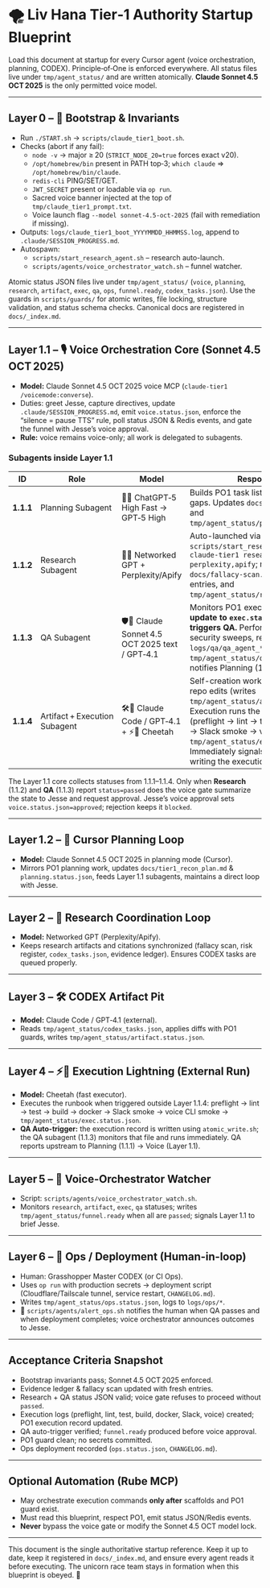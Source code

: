 # 🌪️ Liv Hana Tier‑1 Authority Startup Blueprint

Load this document at startup for every Cursor agent (voice orchestration, planning, CODEX). Principle‑of‑One is enforced everywhere. All status files live under `tmp/agent_status/` and are written atomically. **Claude Sonnet 4.5 OCT 2025** is the only permitted voice model.

--- 

## Layer 0 – 🧩 Bootstrap & Invariants
- Run `./START.sh` → `scripts/claude_tier1_boot.sh`.
- Checks (abort if any fail):  
  - `node -v` → major ≥ 20 (`STRICT_NODE_20=true` forces exact v20).  
  - `/opt/homebrew/bin` present in PATH top‑3; `which claude` ⇒ `/opt/homebrew/bin/claude`.  
  - `redis-cli` PING/SET/GET.  
  - `JWT_SECRET` present or loadable via `op run`.  
  - Sacred voice banner injected at the top of `tmp/claude_tier1_prompt.txt`.  
  - Voice launch flag `--model sonnet-4.5-oct-2025` (fail with remediation if missing).  
- Outputs: `logs/claude_tier1_boot_YYYYMMDD_HHMMSS.log`, append to `.claude/SESSION_PROGRESS.md`.
- Autospawn:  
  - `scripts/start_research_agent.sh` – research auto-launch.  
  - `scripts/agents/voice_orchestrator_watch.sh` – funnel watcher.

Atomic status JSON files live under `tmp/agent_status/` (`voice`, `planning`, `research`, `artifact`, `exec`, `qa`, `ops`, `funnel.ready`, `codex_tasks.json`). Use the guards in `scripts/guards/` for atomic writes, file locking, structure validation, and status schema checks. Canonical docs are registered in `docs/_index.md`.

---

## Layer 1.1 – 🎙️ Voice Orchestration Core (Sonnet 4.5 OCT 2025)
- **Model:** Claude Sonnet 4.5 OCT 2025 voice MCP (`claude-tier1 /voicemode:converse`).
- Duties: greet Jesse, capture directives, update `.claude/SESSION_PROGRESS.md`, emit `voice.status.json`, enforce the “silence = pause TTS” rule, poll status JSON & Redis events, and gate the funnel with Jesse’s voice approval.
- **Rule:** voice remains voice-only; all work is delegated to subagents.

### Subagents inside Layer 1.1
| ID | Role | Model | Responsibilities |
|----|------|-------|------------------|
| **1.1.1** | Planning Subagent | 🧠🤖 ChatGPT‑5 High Fast → GPT‑5 High | Builds PO1 task lists, dependencies, gaps. Updates `docs/tier1_recon_plan.md` and `tmp/agent_status/planning.status.json`. |
| **1.1.2** | Research Subagent | 🔬🤖 Networked GPT + Perplexity/Apify | Auto-launched via `scripts/start_research_agent.sh` with `claude-tier1 research --tools perplexity,apify`; maintains `docs/fallacy-scan.md`, risk register entries, and `tmp/agent_status/research.status.json`. |
| **1.1.3** | QA Subagent | 🛡️🤖 Claude Sonnet 4.5 OCT 2025 text / GPT‑4.1 | Monitors PO1 execution records. **Any update to `exec.status.json` auto-triggers QA.** Performs AC validation, security sweeps, regression tests. Writes `logs/qa/qa_agent_*.log`, updates `tmp/agent_status/qa.status.json`, notifies Planning (1.1.1). |
| **1.1.4** | Artifact + Execution Subagent | 🛠️🤖 Claude Code / GPT‑4.1 + ⚡🐆 Cheetah | Self-creation worker. CODEX applies repo edits (writes `tmp/agent_status/artifact.status.json`). Execution runs the 8-step runbook (preflight → lint → test → build → docker → Slack smoke → voice CLI smoke → `tmp/agent_status/exec.status.json`). Immediately signals QA (1.1.3) after writing the execution record. |

The Layer 1.1 core collects statuses from 1.1.1–1.1.4. Only when **Research** (1.1.2) and **QA** (1.1.3) report `status=passed` does the voice gate summarize the state to Jesse and request approval. Jesse’s voice approval sets `voice.status.json=approved`; rejection keeps it `blocked`.

---

## Layer 1.2 – 🧠 Cursor Planning Loop
- **Model:** Claude Sonnet 4.5 OCT 2025 in planning mode (Cursor).  
- Mirrors PO1 planning work, updates `docs/tier1_recon_plan.md` & `planning.status.json`, feeds Layer 1.1 subagents, maintains a direct loop with Jesse.

---

## Layer 2 – 🔬 Research Coordination Loop
- **Model:** Networked GPT (Perplexity/Apify).  
- Keeps research artifacts and citations synchronized (fallacy scan, risk register, `codex_tasks.json`, evidence ledger). Ensures CODEX tasks are queued properly.

---

## Layer 3 – 🛠️ CODEX Artifact Pit
- **Model:** Claude Code / GPT‑4.1 (external).  
- Reads `tmp/agent_status/codex_tasks.json`, applies diffs with PO1 guards, writes `tmp/agent_status/artifact.status.json`.

---

## Layer 4 – ⚡🐆 Execution Lightning (External Run)
- **Model:** Cheetah (fast executor).  
- Executes the runbook when triggered outside Layer 1.1.4: preflight → lint → test → build → docker → Slack smoke → voice CLI smoke → `tmp/agent_status/exec.status.json`.  
- **QA Auto-trigger:** the execution record is written using `atomic_write.sh`; the QA subagent (1.1.3) monitors that file and runs immediately. QA reports upstream to Planning (1.1.1) → Voice (Layer 1.1).

---

## Layer 5 – 🔁 Voice-Orchestrator Watcher
- Script: `scripts/agents/voice_orchestrator_watch.sh`.  
- Monitors `research`, `artifact`, `exec`, `qa` statuses; writes `tmp/agent_status/funnel.ready` when all are `passed`; signals Layer 1.1 to brief Jesse.

---

## Layer 6 – 🚀 Ops / Deployment (Human-in-loop)
- Human: Grasshopper Master CODEX (or CI Ops).  
- Uses `op run` with production secrets → deployment script (Cloudflare/Tailscale tunnel, service restart, `CHANGELOG.md`).  
- Writes `tmp/agent_status/ops.status.json`, logs to `logs/ops/*`.  
- 🔔 `scripts/agents/alert_ops.sh` notifies the human when QA passes and when deployment completes; voice orchestrator announces outcomes to Jesse.

---

## Acceptance Criteria Snapshot
- Bootstrap invariants pass; Sonnet 4.5 OCT 2025 enforced.
- Evidence ledger & fallacy scan updated with fresh entries.
- Research + QA status JSON valid; voice gate refuses to proceed without `passed`.
- Execution logs (preflight, lint, test, build, docker, Slack, voice) created; PO1 execution record updated.
- QA auto-trigger verified; `funnel.ready` produced before voice approval.
- PO1 guard clean; no secrets committed.
- Ops deployment recorded (`ops.status.json`, `CHANGELOG.md`).

---

## Optional Automation (Rube MCP)
- May orchestrate execution commands **only after** scaffolds and PO1 guard exist.
- Must read this blueprint, respect PO1, emit status JSON/Redis events.
- **Never** bypass the voice gate or modify the Sonnet 4.5 OCT model lock.

---

This document is the single authoritative startup reference. Keep it up to date, keep it registered in `docs/_index.md`, and ensure every agent reads it before executing. The unicorn race team stays in formation when this blueprint is obeyed. 🦄
